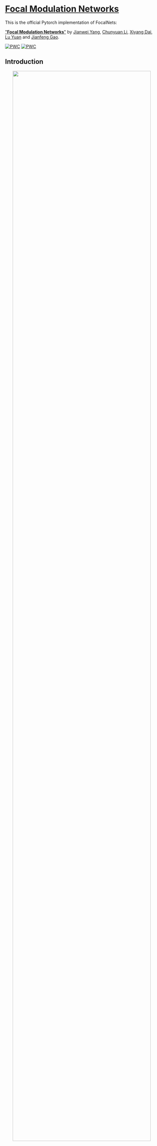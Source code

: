 # [Focal Modulation Networks](./FocalNet_NeurIPS2022_extension.pdf)

This is the official Pytorch implementation of FocalNets:

["**Focal Modulation Networks**"](./FocalNet_NeurIPS2022_extension.pdf) by [Jianwei Yang](https://jwyang.github.io/), [Chunyuan Li](https://chunyuan.li/), [Xiyang Dai](https://sites.google.com/site/xiyangdai/), [Lu Yuan](https://scholar.google.com/citations?user=k9TsUVsAAAAJ&hl=en) and [Jianfeng Gao](https://www.microsoft.com/en-us/research/people/jfgao/?from=http%3A%2F%2Fresearch.microsoft.com%2Fen-us%2Fum%2Fpeople%2Fjfgao%2F).

[![PWC](https://img.shields.io/endpoint.svg?url=https://paperswithcode.com/badge/focal-modulation-networks/object-detection-on-coco-minival)](https://paperswithcode.com/sota/object-detection-on-coco-minival?p=focal-modulation-networks)
[![PWC](https://img.shields.io/endpoint.svg?url=https://paperswithcode.com/badge/focal-modulation-networks/object-detection-on-coco)](https://paperswithcode.com/sota/object-detection-on-coco?p=focal-modulation-networks)

## Introduction

<p align="center">
<img src="figures/SA_FM_Comparison.png" width=95% height=95% 
class="center">
</p>

We propose **FocalNets: Focal Modulation Networks**, an **attention-free** architecture that achieves superior performance than SoTA self-attention (SA) methods across various vision benchmarks. SA is an first interaction, last aggregation (FILA) process as shown above. Our Focal Modulation inverts the process by first aggregating, last interaction (FALI). This inversion brings several merits:

* **Translation-Invariance**: It is performed for each target token with the context centered around it.
* **Explicit input-dependency**: The *modulator* is computed by aggregating the short- and long-rage context from the input and then applied to the target token.
* **Spatial- and channel-specific**: It first aggregates the context spatial-wise and then channel-wise, followed by an element-wise modulation.
* **Decoupled feature granularity**: Query token preserves the invidual information at finest level, while coarser context is extracted surrounding it. They two are decoupled but connected through the modulation operation.
* **Easy to implement**: We can implement both context aggregation and interaction in a very simple and light-weight way. It does not need softmax, multiple attention heads, feature map rolling or unfolding, etc.

<p align="center">
<img src="figures/focalnet-model.png" width=80% height=80% 
class="center">
</p>

Before getting started, see what our focal modulation have learned!

* Modulator learned by isotropic FocalNet (FocalNet-B-ISO):

<p align="center">
<img src="figures/focalnet_base_iso_l8.gif" width=90% class="center">
</p>

* Modulator learned by multi-stage FocalNet (FocalNet-B-LRF):

<p align="center">
<img src="figures/focalnet_base_lrf_s3.gif" width=90% class="center">
</p>

Finally, FocalNets are built with convolutional and linear layers, but goes beyond by proposing a new modulation mechanism that is simple, generic, effective and efficient. We hereby recommend: 

**Focal-Modulation May be What We Need for Visual Modeling!**

## News

* **[10/31/2022]** :collision: We achieved new SoTA with 64.2 box mAP on [COCO minival](https://paperswithcode.com/sota/object-detection-on-coco-minival) and 64.3 box mAP on [COCO test-dev](https://paperswithcode.com/sota/object-detection-on-coco) based on the powerful OD method [DINO](https://github.com/IDEA-Research/DINO)! We used huge model size (700M) beating much larger attention-based models like SwinV2-G and BEIT-3. Checkoout our [new version](./FocalNet_NeurIPS2022_extension.pdf) and stay tuned!
* [09/20/2022] Our FocalNet has been accepted by NeurIPS 2022!
* [04/02/2022] Create a [gradio demo in huggingface space](https://huggingface.co/spaces/jw2yang/focalnet-modulators) to visualize the modulation mechanism. Check it out!

## Getting Started

* Please follow [get_started_for_image_classification](./classification) to get started for image classification.
* Please follow [get_started_for_object_detection](./detection) to get started for object detection.
* Please follow [get_started_for_semantic_segmentation](./segmentation) to get started for semantic segmentation.

## Benchmarking

### Image Classification on [ImageNet-1K](https://www.image-net.org/)

#### ImageNet-1K Pretrained

* Strict comparison with multi-scale Swin and Focal Transformers:

| Model | Depth | Dim | Kernels | #Params. (M) | FLOPs (G) | Throughput (imgs/s) | Top-1 | Download
| :----: | :---: | :---: | :---: | :---: | :--: | :---: | :---: |:---: | 
| FocalNet-T | [2,2,6,2] |96 | [3,5] | 28.4 | 4.4 | 743 | 82.1 | [ckpt](https://projects4jw.blob.core.windows.net/focalnet/release/classification/focalnet_tiny_srf.pth)/[config](configs/focalnet_tiny_srf.yaml)/[log](https://projects4jw.blob.core.windows.net/focalnet/release/classification/log_focalnet_tiny_srf.txt)
| FocalNet-T | [2,2,6,2] | 96 | [3,5,7] | 28.6 | 4.5 | 696 | 82.3 | [ckpt](https://projects4jw.blob.core.windows.net/focalnet/release/classification/focalnet_tiny_lrf.pth)/[config](configs/focalnet_tiny_lrf.yaml)/[log](https://projects4jw.blob.core.windows.net/focalnet/release/classification/log_focalnet_tiny_lrf.txt)
| FocalNet-S | [2,2,18,2] | 96 | [3,5] | 49.9 | 8.6 | 434 | 83.4 | [ckpt](https://projects4jw.blob.core.windows.net/focalnet/release/classification/focalnet_small_srf.pth)/[config](configs/focalnet_small_srf.yaml)/[log](https://projects4jw.blob.core.windows.net/focalnet/release/classification/log_focalnet_small_srf.txt)
| FocalNet-S | [2,2,18,2] | 96 | [3,5,7] | 50.3 | 8.7 | 406 | 83.5 | [ckpt](https://projects4jw.blob.core.windows.net/focalnet/release/classification/focalnet_small_lrf.pth)/[config](configs/focalnet_small_lrf.yaml)/[log](https://projects4jw.blob.core.windows.net/focalnet/release/classification/log_focalnet_small_lrf.txt)
| FocalNet-B | [2,2,18,2] | 128 | [3,5] | 88.1 | 15.3 | 280 | 83.7 | [ckpt](https://projects4jw.blob.core.windows.net/focalnet/release/classification/focalnet_base_srf.pth)/[config](configs/focalnet_base_srf.yaml)/[log](https://projects4jw.blob.core.windows.net/focalnet/release/classification/log_focalnet_base_srf.txt)
| FocalNet-B | [2,2,18,2] | 128 | [3,5,7] | 88.7 | 15.4 | 269 | 83.9 | [ckpt](https://projects4jw.blob.core.windows.net/focalnet/release/classification/focalnet_base_lrf.pth)/[config](configs/focalnet_base_lrf.yaml)/[log](https://projects4jw.blob.core.windows.net/focalnet/release/classification/log_focalnet_base_lrf.txt)

* Strict comparison with isotropic ViT models:

| Model | Depth | Dim | Kernels | #Params. (M) | FLOPs (G) | Throughput (imgs/s) | Top-1 | Download
| :----: | :---: | :---: | :---: | :---: | :---: | :---: | :---: |:---: |
| FocalNet-T | 12 | 192 | [3,5,7] | 5.9 | 1.1 | 2334 | 74.1 | [ckpt](https://projects4jw.blob.core.windows.net/focalnet/release/classification/focalnet_tiny_iso_16.pth)/[config](configs/focalnet_tiny_iso.yaml)/[log](https://projects4jw.blob.core.windows.net/focalnet/release/classification/log_focalnet_tiny_iso.txt)
| FocalNet-S | 12 | 384 | [3,5,7] | 22.4 | 4.3 | 920 | 80.9 | [ckpt](https://projects4jw.blob.core.windows.net/focalnet/release/classification/focalnet_small_iso_16.pth)/[config](configs/focalnet_small_iso.yaml)/[log](https://projects4jw.blob.core.windows.net/focalnet/release/classification/log_focalnet_small_iso.txt)
| FocalNet-B | 12 | 768 | [3,5,7] | 87.2 | 16.9 | 300 | 82.4 | [ckpt](https://projects4jw.blob.core.windows.net/focalnet/release/classification/focalnet_base_iso_16.pth)/[config](configs/focalnet_base_iso.yaml)/[log](https://projects4jw.blob.core.windows.net/focalnet/release/classification/log_focalnet_base_iso.txt)

### Object Detection on [COCO](https://cocodataset.org/#home)

* [Mask R-CNN](https://openaccess.thecvf.com/content_ICCV_2017/papers/He_Mask_R-CNN_ICCV_2017_paper.pdf)

| Backbone   | Kernels   | Lr Schd | #Params. (M) | FLOPs (G) | box mAP | mask mAP | Download 
| :---: | :---: | :---:  | :---:   | :---: | :---: | :---: | :---: |
| FocalNet-T | [9,11]    | 1x      | 48.6 | 267 | 45.9 | 41.3 | [ckpt](https://projects4jw.blob.core.windows.net/focalnet/release/detection/focalnet_tiny_srf_maskrcnn_1x.pth)/[config](detection/configs/focalnet/mask_rcnn_focalnet_tiny_patch4_mstrain_480-800_adamw_1x_coco_srf.py)/[log](https://projects4jw.blob.core.windows.net/focalnet/release/detection/log_focalnet_tiny_srf_maskrcnn_1x.json)
| FocalNet-T | [9,11]    | 3x      | 48.6 | 267 | 47.6 | 42.6 | [ckpt](https://projects4jw.blob.core.windows.net/focalnet/release/detection/focalnet_tiny_srf_maskrcnn_3x.pth)/[config](detection/configs/focalnet/mask_rcnn_focalnet_small_patch4_mstrain_480-800_adamw_3x_coco_srf.py)/[log](https://projects4jw.blob.core.windows.net/focalnet/release/detection/log_focalnet_tiny_srf_maskrcnn_3x.json)
| FocalNet-T | [9,11,13] | 1x      | 48.8 | 268 | 46.1 | 41.5 | [ckpt](https://projects4jw.blob.core.windows.net/focalnet/release/detection/focalnet_tiny_lrf_maskrcnn_1x.pth)/[config](detection/configs/focalnet/mask_rcnn_focalnet_tiny_patch4_mstrain_480-800_adamw_1x_coco_lrf.py)/[log](https://projects4jw.blob.core.windows.net/focalnet/release/detection/log_focalnet_tiny_lrf_maskrcnn_1x.json)
| FocalNet-T | [9,11,13] | 3x      | 48.8 | 268 | 48.0 | 42.9 | [ckpt](https://projects4jw.blob.core.windows.net/focalnet/release/detection/focalnet_tiny_lrf_maskrcnn_3x.pth)/[config](detection/configs/focalnet/mask_rcnn_focalnet_tiny_patch4_mstrain_480-800_adamw_3x_coco_lrf.py)/[log](https://projects4jw.blob.core.windows.net/focalnet/release/detection/log_focalnet_tiny_lrf_maskrcnn_3x.json)
| FocalNet-S | [9,11]    | 1x      | 70.8  | 356 | 48.0 | 42.7 | [ckpt](https://projects4jw.blob.core.windows.net/focalnet/release/detection/focalnet_small_srf_maskrcnn_1x.pth)/[config](detection/configs/focalnet/mask_rcnn_focalnet_small_patch4_mstrain_480-800_adamw_1x_coco_srf.py)/[log](https://projects4jw.blob.core.windows.net/focalnet/release/detection/log_focalnet_small_srf_maskrcnn_1x.json)
| FocalNet-S | [9,11]    | 3x      | 70.8  | 356 | 48.9 | 43.6 | [ckpt](https://projects4jw.blob.core.windows.net/focalnet/release/detection/focalnet_small_srf_maskrcnn_3x.pth)/[config](detection/configs/focalnet/mask_rcnn_focalnet_small_patch4_mstrain_480-800_adamw_3x_coco_srf.py)/[log](https://projects4jw.blob.core.windows.net/focalnet/release/detection/log_focalnet_small_srf_maskrcnn_3x.json)
| FocalNet-S | [9,11,13] | 1x      | 72.3  | 365 | 48.3 | 43.1 | [ckpt](https://projects4jw.blob.core.windows.net/focalnet/release/detection/focalnet_small_lrf_maskrcnn_1x.pth)/[config](detection/configs/focalnet/mask_rcnn_focalnet_small_patch4_mstrain_480-800_adamw_1x_coco_lrf.py)/[log](https://projects4jw.blob.core.windows.net/focalnet/release/detection/log_focalnet_small_lrf_maskrcnn_1x.json)
| FocalNet-S | [9,11,13] | 3x      | 72.3  | 365 | 49.3 | 43.8 | [ckpt](https://projects4jw.blob.core.windows.net/focalnet/release/detection/focalnet_small_lrf_maskrcnn_3x.pth)/[config](detection/configs/focalnet/mask_rcnn_focalnet_small_patch4_mstrain_480-800_adamw_3x_coco_lrf.py)/[log](https://projects4jw.blob.core.windows.net/focalnet/release/detection/log_focalnet_small_lrf_maskrcnn_3x.json)
| FocalNet-B | [9,11]    | 1x      | 109.4 | 496 | 48.8 | 43.3 | [ckpt](https://projects4jw.blob.core.windows.net/focalnet/release/detection/focalnet_base_srf_maskrcnn_1x.pth)/[config](detection/configs/focalnet/mask_rcnn_focalnet_base_patch4_mstrain_480-800_adamw_1x_coco_srf.py)/[log](https://projects4jw.blob.core.windows.net/focalnet/release/detection/log_focalnet_base_srf_maskrcnn_1x.json)
| FocalNet-B | [9,11]    | 3x      | 109.4 | 496 | 49.6 | 44.1 | [ckpt](https://projects4jw.blob.core.windows.net/focalnet/release/detection/focalnet_base_srf_maskrcnn_3x.pth)/[config](detection/configs/focalnet/mask_rcnn_focalnet_base_patch4_mstrain_480-800_adamw_3x_coco_srf.py)/[log](https://projects4jw.blob.core.windows.net/focalnet/release/detection/log_focalnet_base_srf_maskrcnn_3x.json)
| FocalNet-B | [9,11,13] | 1x      | 111.4 | 507 | 49.0 | 43.5 | [ckpt](https://projects4jw.blob.core.windows.net/focalnet/release/detection/focalnet_base_lrf_maskrcnn_1x.pth)/[config](detection/configs/focalnet/mask_rcnn_focalnet_base_patch4_mstrain_480-800_adamw_1x_coco_lrf.py)/[log](https://projects4jw.blob.core.windows.net/focalnet/release/detection/log_focalnet_base_lrf_maskrcnn_1x.json)
| FocalNet-B | [9,11,13] | 3x      | 111.4 | 507 | 49.8 | 44.1 | [ckpt](https://projects4jw.blob.core.windows.net/focalnet/release/detection/focalnet_base_lrf_maskrcnn_3x.pth)/[config](detection/configs/focalnet/mask_rcnn_focalnet_base_patch4_mstrain_480-800_adamw_3x_coco_lrf.py)/[log](https://projects4jw.blob.core.windows.net/focalnet/release/detection/log_focalnet_base_lrf_maskrcnn_3x.json)

* Other detection methods

| Backbone | Kernels | Method | Lr Schd | #Params. (M) | FLOPs (G) | box mAP | Download 
| :---: | :---: | :---: | :---: | :---: | :---: | :---: | :---: |
| FocalNet-T | [11,9,9,7] | [Cascade Mask R-CNN](https://arxiv.org/abs/1712.00726) | 3x | 87.1  | 751 | 51.5 | [ckpt](https://projects4jw.blob.core.windows.net/focalnet/release/detection/focalnet_tiny_lrf_cascade_maskrcnn_3x.pth)/[config](detection/configs/focalnet/cascade_mask_rcnn_focalnet_tiny_patch4_mstrain_480-800_adamw_3x_coco_lrf.py)/[log](https://projects4jw.blob.core.windows.net/focalnet/release/detection/log_focalnet_tiny_cascade_maskrcnn_3x.json)
| FocalNet-T | [11,9,9,7] | [ATSS](https://arxiv.org/pdf/1912.02424.pdf)           | 3x | 37.2  | 220 | 49.6 | [ckpt](https://projects4jw.blob.core.windows.net/focalnet/release/detection/focalnet_tiny_lrf_atss_3x.pth)/[config](detection/configs/focalnet/atss_focalnet_tiny_patch4_fpn_3x_coco_lrf.py)/[log](https://projects4jw.blob.core.windows.net/focalnet/release/detection/log_focalnet_tiny_lrf_atss_3x.json)
| FocalNet-T | [11,9,9,7] | [Sparse R-CNN](https://arxiv.org/pdf/2011.12450.pdf)   | 3x | 111.2 | 178 | 49.9 | [ckpt](https://projects4jw.blob.core.windows.net/focalnet/release/detection/focalnet_tiny_lrf_sparsercnn_3x.pth)/[config](detection/configs/focalnet/sparse_rcnn_focalnet_tiny_fpn_300_proposals_crop_mstrain_480-800_3x_coco_lrf.py)/[log](https://projects4jw.blob.core.windows.net/focalnet/release/detection/log_focalnet_tiny_lrf_sparsercnn_3x.json)

### Semantic Segmentation on [ADE20K](https://groups.csail.mit.edu/vision/datasets/ADE20K/)

* Resolution 512x512 and Iters 160k

| Backbone | Kernels  | Method | #Params. (M) | FLOPs (G) | mIoU | mIoU (MS) |  Download 
| :---: | :---: | :---: | :---: | :---: | :---: | :---: | :---: |
| FocalNet-T | [9,11] | [UPerNet](https://arxiv.org/pdf/1807.10221.pdf) | 61  | 944 | 46.5 | 47.2 | [ckpt](https://projects4jw.blob.core.windows.net/focalnet/release/segmentation/focalnet_tiny_srf_upernet_160k.pth)/[config](segmentation/configs/focalnet/upernet_focalnet_tiny_patch4_512x512_160k_ade20k_srf.py)/[log](https://projects4jw.blob.core.windows.net/focalnet/release/segmentation/log_focalnet_tiny_srf_upernet_160k.json)
| FocalNet-T | [9,11,13] | [UPerNet](https://arxiv.org/pdf/1807.10221.pdf)  | 61  | 949 | 46.8 | 47.8 | [ckpt](https://projects4jw.blob.core.windows.net/focalnet/release/segmentation/focalnet_tiny_lrf_upernet_160k.pth)/[config](segmentation/configs/focalnet/upernet_focalnet_tiny_patch4_512x512_160k_ade20k_lrf.py)/[log](https://projects4jw.blob.core.windows.net/focalnet/release/segmentation/log_focalnet_tiny_lrf_upernet_160k.json)
| FocalNet-S | [9,11] | [UPerNet](https://arxiv.org/pdf/1807.10221.pdf) | 83 | 1035 | 49.3 | 50.1 | [ckpt](https://projects4jw.blob.core.windows.net/focalnet/release/segmentation/focalnet_small_srf_upernet_160k.pth)/[config](segmentation/configs/focalnet/upernet_focalnet_small_patch4_512x512_160k_ade20k_srf.py)/[log](https://projects4jw.blob.core.windows.net/focalnet/release/segmentation/log_focalnet_small_srf_upernet_160k.json)
| FocalNet-S | [9,11,13] | [UPerNet](https://arxiv.org/pdf/1807.10221.pdf)  | 84 | 1044 | 49.1 | 50.1 | [ckpt](https://projects4jw.blob.core.windows.net/focalnet/release/segmentation/focalnet_small_lrf_upernet_160k.pth)/[config](segmentation/configs/focalnet/upernet_focalnet_small_patch4_512x512_160k_ade20k_lrf.py)/[log](https://projects4jw.blob.core.windows.net/focalnet/release/segmentation/log_focalnet_small_lrf_upernet_160k.json)
| FocalNet-B | [9,11] | [UPerNet](https://arxiv.org/pdf/1807.10221.pdf) | 124 | 1180 | 50.2 | 51.1 | [ckpt](https://projects4jw.blob.core.windows.net/focalnet/release/segmentation/focalnet_base_srf_upernet_160k.pth)/[config](segmentation/configs/focalnet/upernet_focalnet_base_patch4_512x512_160k_ade20k_srf.py)/[log](https://projects4jw.blob.core.windows.net/focalnet/release/segmentation/log_focalnet_base_srf_upernet_160k.json)
| FocalNet-B | [9,11,13] | [UPerNet](https://arxiv.org/pdf/1807.10221.pdf) | 126 | 1192 | 50.5 | 51.4 | [ckpt](https://projects4jw.blob.core.windows.net/focalnet/release/segmentation/focalnet_base_lrf_upernet_160k.pth)/[config](segmentation/configs/focalnet/upernet_focalnet_base_patch4_512x512_160k_ade20k_lrf.py)/[log](https://projects4jw.blob.core.windows.net/focalnet/release/segmentation/log_focalnet_base_lrf_upernet_160k.json)

## Visualizations

There are three steps in our FocalNets: 
 1. Contexualization with depth-wise conv; 
 2. Multi-scale aggregation with gating mechanism; 
 3. Modulator derived from context aggregation and projection. 

We visualize them one by one.

* **Depth-wise convolution kernels** learned in FocalNets:

<p align="center">
<img src="figures/dw-kernels.png" width=70% height=70% class="center">
</p>

Yellow colors represent higher values. Apparently, FocalNets learn to gather more local context at earlier stages while more global context at later stages.

* **Gating maps** at last layer of FocalNets for different input images:

<p align="center">
<img src="figures/pic1.png" width=70% height=70% class="center">
<img src="figures/pic2.png" width=70% height=70% class="center">
<img src="figures/pic3.png" width=70% height=70% class="center">
<img src="figures/pic4.png" width=70% height=70% class="center">
</p>

From left to right, the images are input image, gating map for focal level 1,2,3 and the global context. Clearly, our model has learned where to gather the context depending on the visual contents at different locations.

* **Modulator** learned in FocalNets for different input images:

<p align="center">
<img src="figures/vis-modulator.png" width=70% height=70% class="center">
</p>

The modulator derived from our model automatically learns to focus on the foreground regions.

For visualization by your own, please refer to [visualization notebook](tools/visualize.ipynb).

## Citation

If you find this repo useful to your project, please consider to cite it with following bib:

    @misc{yang2022focal,
          title={Focal Modulation Networks}, 
          author={Jianwei Yang and Chunyuan Li and Xiyang Dai and Jianfeng Gao},
          journal={Advances in Neural Information Processing Systems (NeurIPS)},
          year={2022}
    }

## Acknowledgement

Our codebase is built based on [Swin Transformer](https://github.com/microsoft/Swin-Transformer) and [Focal Transformer](https://github.com/microsoft/Focal-Transformer). To achieve the SoTA object detection performance, we heavily rely on the most advanced method [DINO](https://github.com/IDEA-Research/DINO) and the advices from the authors. We thank the authors for the nicely organized code!

## Contributing

This project welcomes contributions and suggestions.  Most contributions require you to agree to a
Contributor License Agreement (CLA) declaring that you have the right to, and actually do, grant us
the rights to use your contribution. For details, visit https://cla.opensource.microsoft.com.

When you submit a pull request, a CLA bot will automatically determine whether you need to provide
a CLA and decorate the PR appropriately (e.g., status check, comment). Simply follow the instructions
provided by the bot. You will only need to do this once across all repos using our CLA.

This project has adopted the [Microsoft Open Source Code of Conduct](https://opensource.microsoft.com/codeofconduct/).
For more information see the [Code of Conduct FAQ](https://opensource.microsoft.com/codeofconduct/faq/) or
contact [opencode@microsoft.com](mailto:opencode@microsoft.com) with any additional questions or comments.

## Trademarks

This project may contain trademarks or logos for projects, products, or services. Authorized use of Microsoft 
trademarks or logos is subject to and must follow 
[Microsoft's Trademark & Brand Guidelines](https://www.microsoft.com/en-us/legal/intellectualproperty/trademarks/usage/general).
Use of Microsoft trademarks or logos in modified versions of this project must not cause confusion or imply Microsoft sponsorship.
Any use of third-party trademarks or logos are subject to those third-party's policies.
